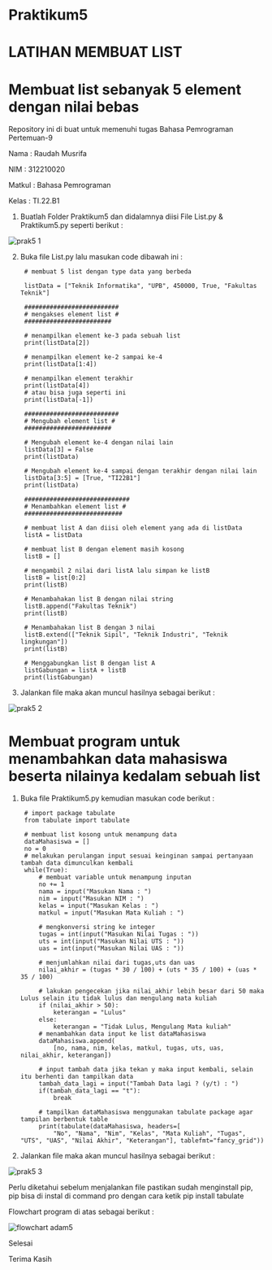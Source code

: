 # Praktikum5

# LATIHAN MEMBUAT LIST

# Membuat list sebanyak 5 element dengan nilai bebas

Repository ini di buat untuk memenuhi tugas Bahasa Pemrograman Pertemuan-9

Nama : Raudah Musrifa

NIM : 312210020

Matkul : Bahasa Pemrograman

Kelas : TI.22.B1

1. Buatlah Folder Praktikum5 dan didalamnya diisi File List.py & Praktikum5.py seperti berikut :

![prak5 1](https://user-images.githubusercontent.com/115474431/202962570-d2be830f-fa73-42c9-8a4d-eb7205ff9582.PNG)

2. Buka file List.py lalu masukan code dibawah ini :

        # membuat 5 list dengan type data yang berbeda

        listData = ["Teknik Informatika", "UPB", 450000, True, "Fakultas Teknik"]

        ##########################
        # mengakses element list #
        ########################

        # menampilkan element ke-3 pada sebuah list
        print(listData[2])

        # menampilkan element ke-2 sampai ke-4
        print(listData[1:4])

        # menampilkan element terakhir
        print(listData[4])
        # atau bisa juga seperti ini
        print(listData[-1])

        ##########################
        # Mengubah element list #
        ########################

        # Mengubah element ke-4 dengan nilai lain
        listData[3] = False
        print(listData)

        # Mengubah element ke-4 sampai dengan terakhir dengan nilai lain
        listData[3:5] = [True, "TI22B1"]
        print(listData)

        #############################
        # Menambahkan element list #
        ###########################

        # membuat list A dan diisi oleh element yang ada di listData
        listA = listData

        # membuat list B dengan element masih kosong
        listB = [] 

        # mengambil 2 nilai dari listA lalu simpan ke listB
        listB = list[0:2]
        print(listB)

        # Menambahakan list B dengan nilai string
        listB.append("Fakultas Teknik")
        print(listB)

        # Menambahakan list B dengan 3 nilai
        listB.extend(["Teknik Sipil", "Teknik Industri", "Teknik lingkungan"])
        print(listB)

        # Menggabungkan list B dengan list A
        listGabungan = listA + listB
        print(listGabungan)
        
3. Jalankan file maka akan muncul hasilnya sebagai berikut :

![prak5 2](https://user-images.githubusercontent.com/115474431/202963089-1319fafe-7440-485f-a6d3-31173e5404a0.PNG)

# Membuat program untuk menambahkan data mahasiswa beserta nilainya kedalam sebuah list

1. Buka file Praktikum5.py kemudian masukan code berikut :

        # import package tabulate
        from tabulate import tabulate

        # membuat list kosong untuk menampung data
        dataMahasiswa = []
        no = 0
        # melakukan perulangan input sesuai keinginan sampai pertanyaan tambah data dimunculkan kembali
        while(True):
            # membuat variable untuk menampung inputan
            no += 1
            nama = input("Masukan Nama : ")
            nim = input("Masukan NIM : ")
            kelas = input("Masukan Kelas : ")
            matkul = input("Masukan Mata Kuliah : ")

            # mengkonversi string ke integer
            tugas = int(input("Masukan Nilai Tugas : "))
            uts = int(input("Masukan Nilai UTS : "))
            uas = int(input("Masukan Nilai UAS : "))

            # menjumlahkan nilai dari tugas,uts dan uas
            nilai_akhir = (tugas * 30 / 100) + (uts * 35 / 100) + (uas * 35 / 100)

            # lakukan pengecekan jika nilai_akhir lebih besar dari 50 maka Lulus selain itu tidak lulus dan mengulang mata kuliah
            if (nilai_akhir > 50):
                keterangan = "Lulus"
            else:
                keterangan = "Tidak Lulus, Mengulang Mata kuliah"
            # menambahkan data input ke list dataMahasiswa
            dataMahasiswa.append(
                [no, nama, nim, kelas, matkul, tugas, uts, uas, nilai_akhir, keterangan])

            # input tambah data jika tekan y maka input kembali, selain itu berhenti dan tampilkan data
            tambah_data_lagi = input("Tambah Data lagi ? (y/t) : ")
            if(tambah_data_lagi == "t"):
                break

            # tampilkan dataMahasiswa menggunakan tabulate package agar tampilan berbentuk table
            print(tabulate(dataMahasiswa, headers=[
                "No", "Nama", "Nim", "Kelas", "Mata Kuliah", "Tugas", "UTS", "UAS", "Nilai Akhir", "Keterangan"], tablefmt="fancy_grid"))
                
2. Jalankan file maka akan muncul hasilnya sebagai berikut :

![prak5 3](https://user-images.githubusercontent.com/115474431/202964398-315b298d-167d-467e-9409-f0e66e1a93f2.PNG)

Perlu diketahui sebelum menjalankan file pastikan sudah menginstall pip, pip bisa di instal di command pro dengan cara ketik pip install tabulate

Flowchart program di atas sebagai berikut :

![flowchart adam5](https://user-images.githubusercontent.com/115474431/202964842-b2160fb6-383c-4afe-8795-41adebd53dd2.png)

Selesai

Terima Kasih








